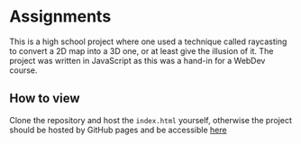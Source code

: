 # Assignments
This is a high school project where one used a technique called raycasting to convert a 2D map into a 3D one, or at least give the illusion of it.
The project was written in JavaScript as this was a hand-in for a WebDev course.

## How to view
Clone the repository and host the `index.html` yourself, otherwise the project should be hosted by GitHub pages and be accessible [here](https://zhermit09.github.io/raycaster/)
